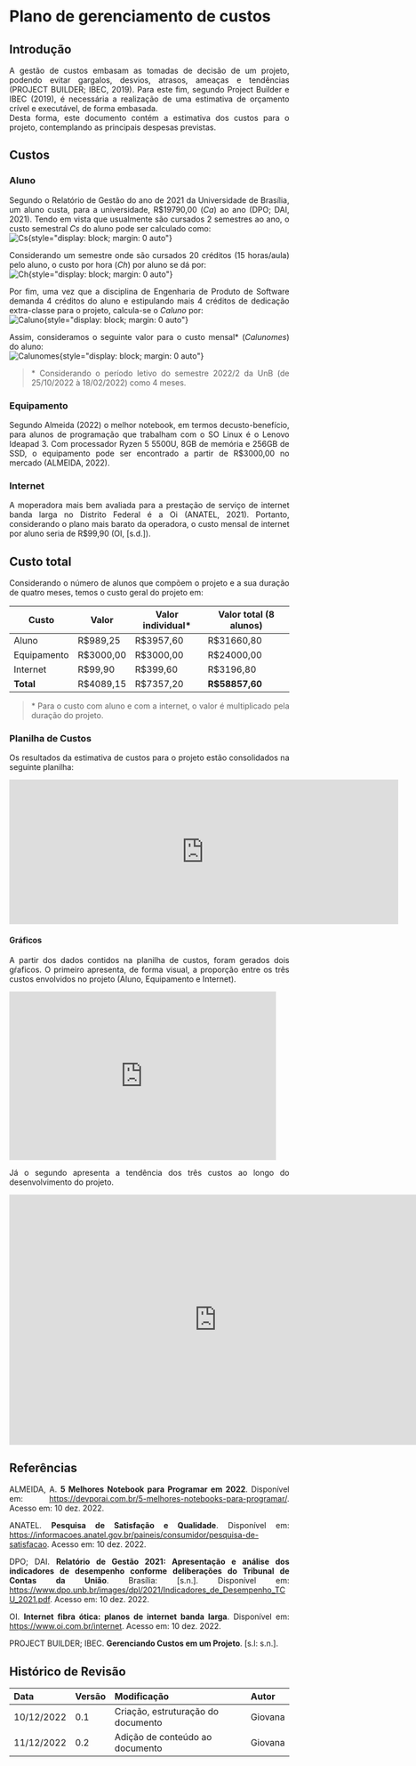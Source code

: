 # Plano de gerenciamento de custos
<style>body {text-align: justify}</style>

## Introdução 
A gestão de custos embasam as tomadas de decisão de um projeto, podendo evitar gargalos, desvios, atrasos, ameaças e tendências (PROJECT BUILDER; IBEC, 2019). Para este fim, segundo Project Builder e IBEC (2019), é necessária a realização de uma estimativa de orçamento crível e executável, de forma embasada.  
Desta forma, este documento contém a estimativa dos custos para o projeto, contemplando as principais despesas previstas. 

## Custos
### Aluno
Segundo o Relatório de Gestão do ano de 2021 da Universidade de Brasília, um aluno custa, para a universidade, R$19790,00 (_Ca_) ao ano (DPO; DAI, 2021). Tendo em vista que usualmente são cursados 2 semestres ao ano, o custo semestral _Cs_ do aluno pode ser calculado como:  
![Cs](https://latex.codecogs.com/svg.image?C_{s}&space;=&space;\frac{C_{a}}{Nsemestres}&space;=&space;\frac{19790.00}{2}&space;=&space;9895.00){style="display: block; margin: 0 auto"}

Considerando um semestre onde são cursados 20 créditos (15 horas/aula) pelo aluno, o custo por hora (_Ch_) por aluno se dá por:  
![Ch](https://latex.codecogs.com/svg.image?C_{h}&space;=&space;\frac{C_{s}}{Ncreditos&space;*&space;15}&space;=&space;\frac{9895.00}{20&space;*&space;15}&space;=&space;32.98){style="display: block; margin: 0 auto"}

Por fim, uma vez que a disciplina de Engenharia de Produto de Software demanda 4 créditos do aluno e estipulando mais 4 créditos de dedicação extra-classe para o projeto, calcula-se o _Caluno_ por:  
![Caluno](https://latex.codecogs.com/svg.image?\inline&space;C_{aluno}&space;=&space;C_{h}&space;*&space;((Ncreditos)&space;*&space;15)&space;=&space;32.98&space;*&space;((4&space;&plus;&space;4)&space;*&space;15)&space;=&space;3957.60){style="display: block; margin: 0 auto"}

Assim, consideramos o seguinte valor para o custo mensal* (_Calunomes_) do aluno:  
![Calunomes](https://latex.codecogs.com/svg.image?\inline&space;C_{alunomes}&space;=\frac{C_{aluno}}{Nmeses}&space;=&space;\frac{3957.60}{4}&space;=&space;989.40){style="display: block; margin: 0 auto"}

> \* Considerando o período letivo do semestre 2022/2 da UnB (de 25/10/2022 à 18/02/2022) como 4 meses.  

### Equipamento
Segundo Almeida (2022) o melhor notebook, em termos decusto-benefício, para alunos de programação que trabalham com o SO Linux é o Lenovo Ideapad 3. Com processador Ryzen 5 5500U, 8GB de memória e 256GB de SSD, o equipamento pode ser encontrado a partir de R$3000,00 no mercado (ALMEIDA, 2022).

### Internet
A moperadora mais bem avaliada para a prestação de serviço de internet banda larga no Distrito Federal é a Oi (ANATEL, 2021). Portanto, considerando o plano mais barato da operadora, o custo mensal de internet por aluno seria de R$99,90 (OI, [s.d.]).

## Custo total
Considerando o número de alunos que compõem o projeto e a sua duração de quatro meses, temos o custo geral do projeto em:

| Custo       | Valor    | Valor individual*   | Valor total (8 alunos) |
| ----------- | -------- | ------------------- | ---------------------- |
| Aluno       | R$989,25 | R$3957,60           | R$31660,80               |
| Equipamento | R$3000,00| R$3000,00           | R$24000,00               |
| Internet    | R$99,90  | R$399,60            | R$3196,80                |
| **Total**   | R$4089,15| R$7357,20           | **R$58857,60**           |

> \* Para o custo com aluno e com a internet, o valor é multiplicado pela duração do projeto. 

### Planilha de Custos
Os resultados da estimativa de custos para o projeto estão consolidados na seguinte planilha:
<iframe width="700" height="260" frameborder="0" scrolling="no" src="https://docs.google.com/spreadsheets/d/e/2PACX-1vQBItjCSbfyygmJBvkyJQzfwFctpCct7riL6uDt-GxIuDVy94bj2Rtd6zj-Zz8DIHBm3X1ky52df1WU/pubhtml?gid=1203830959&amp;single=true&amp;widget=true&amp;headers=false"></iframe>

#### Gráficos
A partir dos dados contidos na planilha de custos, foram gerados dois gŕaficos. O primeiro apresenta, de forma visual, a proporção entre os três custos envolvidos no projeto (Aluno, Equipamento e Internet).
<iframe width="480" height="303" seamless frameborder="0" scrolling="no" src="https://docs.google.com/spreadsheets/d/e/2PACX-1vQBItjCSbfyygmJBvkyJQzfwFctpCct7riL6uDt-GxIuDVy94bj2Rtd6zj-Zz8DIHBm3X1ky52df1WU/pubchart?oid=1370162114&amp;format=interactive"></iframe>

Já o segundo apresenta a tendência dos três custos ao longo do desenvolvimento do projeto.
<iframe width="746" height="450" seamless frameborder="0" scrolling="no" src="https://docs.google.com/spreadsheets/d/e/2PACX-1vQBItjCSbfyygmJBvkyJQzfwFctpCct7riL6uDt-GxIuDVy94bj2Rtd6zj-Zz8DIHBm3X1ky52df1WU/pubchart?oid=1523491987&amp;format=interactive"></iframe>

## Referências
ALMEIDA, A. **5 Melhores Notebook para Programar em 2022**. Disponível em: <https://devporai.com.br/5-melhores-notebooks-para-programar/>. Acesso em: 10 dez. 2022. 

ANATEL. **Pesquisa de Satisfação e Qualidade**. Disponível em: <https://informacoes.anatel.gov.br/paineis/consumidor/pesquisa-de-satisfacao>. Acesso em: 10 dez. 2022. 

DPO; DAI. **Relatório de Gestão 2021: Apresentação e análise dos indicadores de desempenho conforme deliberações do Tribunal de Contas da União**. Brasília: [s.n.]. Disponível em: <https://www.dpo.unb.br/images/dpl/2021/Indicadores_de_Desempenho_TCU_2021.pdf>. Acesso em: 10 dez. 2022.

OI. **Internet fibra ótica: planos de internet banda larga**. Disponível em: <https://www.oi.com.br/internet>. Acesso em: 10 dez. 2022. 

PROJECT BUILDER; IBEC. **Gerenciando Custos em um Projeto**. [s.l: s.n.].  

## Histórico de Revisão
| Data       | Versão | Modificação | Autor |
| :--------- | :----- | :---------- | :---- |
| 10/12/2022 | 0.1    | Criação, estruturação do documento | Giovana |
| 11/12/2022 | 0.2    | Adição de conteúdo ao documento | Giovana |
